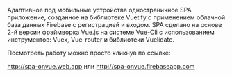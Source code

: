 Адаптивное под мобильные устройства одностраничное SPA приложение, созданное на библиотеке Vuetify с применением облачной база данных Firebase с регистрацией и входом. SPA сделано на основе 2-й версии фрэймворка Vue.js на системе Vue-Cli с использованием инструментов: Vuex, Vue-router и библиотеки Vuelidate. 

Посмотреть работу можно просто кликнув по ссылке:

http://spa-onvue.web.app
 или
http://spa-onvue.firebaseapp.com
